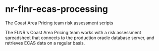 # nr-flnr-ecas-processing
The Coast Area Pricing team risk assessment scripts

The FLNR's Coast Area Pricing team works with a risk assessment spreadsheet that connects to the production oracle database server, and retrieves ECAS data on a regular basis. 


